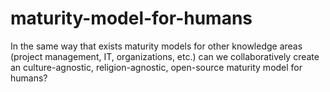 # maturity-model-for-humans
In the same way that exists maturity models for other knowledge areas (project management, IT, organizations, etc.) can we collaboratively create an culture-agnostic, religion-agnostic, open-source maturity model for humans?

